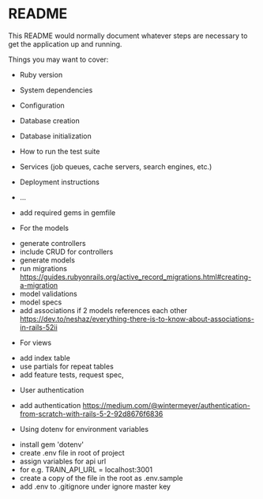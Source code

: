 # README

This README would normally document whatever steps are necessary to get the
application up and running.

Things you may want to cover:

* Ruby version

* System dependencies

* Configuration

* Database creation

* Database initialization

* How to run the test suite

* Services (job queues, cache servers, search engines, etc.)

* Deployment instructions

* ...

- add required gems in gemfile

* For the models
- generate controllers
- include CRUD for controllers
- generate models
- run migrations https://guides.rubyonrails.org/active_record_migrations.html#creating-a-migration
- model validations
- model specs
- add associations if 2 models references each other https://dev.to/neshaz/everything-there-is-to-know-about-associations-in-rails-52ii

* For views
- add index table
- use partials for repeat tables
- add feature tests, request spec,

* User authentication
- add authentication https://medium.com/@wintermeyer/authentication-from-scratch-with-rails-5-2-92d8676f6836

* Using dotenv for environment variables
- install gem 'dotenv'
- create .env file in root of project
- assign variables for api url
- for e.g. TRAIN_API_URL = localhost:3001
- create a copy of the file in the root as .env.sample
- add .env to .gitignore under ignore master key
